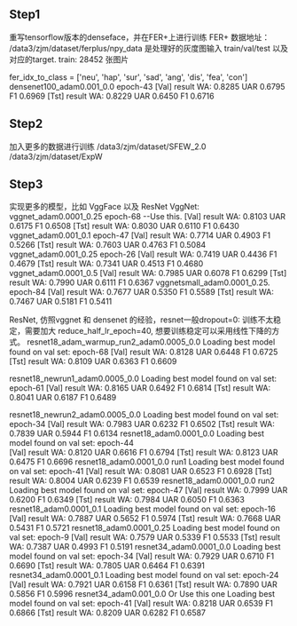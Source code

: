 ## Step1
重写tensorflow版本的denseface，并在FER+上进行训练
FER+ 数据地址：
/data3/zjm/dataset/ferplus/npy_data  是处理好的灰度图输入 train/val/test 以及 对应的target.
train: 28452 张图片

fer_idx_to_class = ['neu', 'hap', 'sur', 'sad', 'ang', 'dis', 'fea', 'con']
densenet100_adam0.001_0.0 epoch-43
[Val] result WA: 0.8285 UAR 0.6795 F1 0.6969
[Tst] result WA: 0.8229 UAR 0.6450 F1 0.6716

## Step2
加入更多的数据进行训练
/data3/zjm/dataset/SFEW_2.0
/data3/zjm/dataset/ExpW

## Step3
实现更多的模型，比如 VggFace 以及 ResNet
VggNet:
vggnet_adam0.0001_0.25 epoch-68 --Use this.
[Val] result WA: 0.8103 UAR 0.6175 F1 0.6508
[Tst] result WA: 0.8030 UAR 0.6110 F1 0.6430
vggnet_adam0.001_0.1 epoch-47
[Val] result WA: 0.7714 UAR 0.4903 F1 0.5266
[Tst] result WA: 0.7603 UAR 0.4763 F1 0.5084
vggnet_adam0.001_0.25 epoch-26
[Val] result WA: 0.7419 UAR 0.4436 F1 0.4679
[Tst] result WA: 0.7341 UAR 0.4513 F1 0.4680
vggnet_adam0.0001_0.5
[Val] result WA: 0.7985 UAR 0.6078 F1 0.6299
[Tst] result WA: 0.7990 UAR 0.6111 F1 0.6367
vggnetsmall_adam0.0001_0.25. epoch-84
[Val] result WA: 0.7677 UAR 0.5350 F1 0.5589
[Tst] result WA: 0.7467 UAR 0.5181 F1 0.5411

ResNet, 仿照vggnet 和 densenet 的经验，resnet一般dropout=0:
训练不太稳定，需要加大 reduce_half_lr_epoch=40, 想要训练稳定可以采用线性下降的方式。
resnet18_adam_warmup_run2_adam0.0005_0.0
Loading best model found on val set: epoch-68
[Val] result WA: 0.8128 UAR 0.6448 F1 0.6725
[Tst] result WA: 0.8109 UAR 0.6363 F1 0.6609

resnet18_newrun1_adam0.0005_0.0
Loading best model found on val set: epoch-61
[Val] result WA: 0.8165 UAR 0.6492 F1 0.6814
[Tst] result WA: 0.8041 UAR 0.6187 F1 0.6489

resnet18_newrun2_adam0.0005_0.0
Loading best model found on val set: epoch-34
[Val] result WA: 0.7983 UAR 0.6232 F1 0.6502
[Tst] result WA: 0.7839 UAR 0.5944 F1 0.6134
resnet18_adam0.0001_0.0
Loading best model found on val set: epoch-44  
[Val] result WA: 0.8120 UAR 0.6616 F1 0.6794
[Tst] result WA: 0.8123 UAR 0.6475 F1 0.6696
resnet18_adam0.0001_0.0 run1
Loading best model found on val set: epoch-41
[Val] result WA: 0.8081 UAR 0.6523 F1 0.6928
[Tst] result WA: 0.8004 UAR 0.6239 F1 0.6539
resnet18_adam0.0001_0.0 run2
Loading best model found on val set: epoch-47
[Val] result WA: 0.7999 UAR 0.6200 F1 0.6349
[Tst] result WA: 0.7984 UAR 0.6050 F1 0.6363
resnet18_adam0.0001_0.1
Loading best model found on val set: epoch-16
[Val] result WA: 0.7887 UAR 0.5652 F1 0.5974
[Tst] result WA: 0.7668 UAR 0.5431 F1 0.5721
resnet18_adam0.0001_0.25
Loading best model found on val set: epoch-9
[Val] result WA: 0.7579 UAR 0.5339 F1 0.5533
[Tst] result WA: 0.7387 UAR 0.4993 F1 0.5191
resnet34_adam0.0001_0.0
Loading best model found on val set: epoch-34
[Val] result WA: 0.7929 UAR 0.6710 F1 0.6690
[Tst] result WA: 0.7805 UAR 0.6464 F1 0.6391
resnet34_adam0.0001_0.1
Loading best model found on val set: epoch-24
[Val] result WA: 0.7921 UAR 0.6158 F1 0.6361
[Tst] result WA: 0.7890 UAR 0.5856 F1 0.5996
resnet34_adam0.001_0.0 Or Use this one
Loading best model found on val set: epoch-41
[Val] result WA: 0.8218 UAR 0.6539 F1 0.6866
[Tst] result WA: 0.8209 UAR 0.6282 F1 0.6587